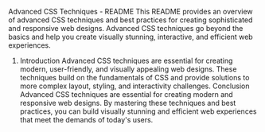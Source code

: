 Advanced CSS Techniques - README
This README provides an overview of advanced CSS techniques and best practices for creating sophisticated and responsive web designs. Advanced CSS techniques go beyond the basics and help you create visually stunning, interactive, and efficient web experiences.
1. Introduction
Advanced CSS techniques are essential for creating modern, user-friendly, and visually appealing web designs. These techniques build on the fundamentals of CSS and provide solutions to more complex layout, styling, and interactivity challenges.
Conclusion
Advanced CSS techniques are essential for creating modern and responsive web designs. By mastering these techniques and best practices, you can build visually stunning and efficient web experiences that meet the demands of today's users.